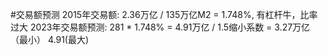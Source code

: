 
#交易额预测
2015年交易额:  2.36万亿 / 135万亿M2 = 1.748%, 有杠杆牛，比率过大
2023年交易额预测: 281 * 1.748% = 4.91万亿 / 1.5缩小系数 = 3.27万亿（最小） 4.91(最大)

